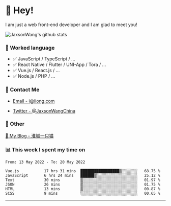 # 👋 Hey!

I am just a web front-end developer and I am glad to meet you!

![JaxsonWang's github stats](https://github-readme-stats.vercel.app/api?username=JaxsonWang&&show_icons=true&&title_color=1abc9c&&icon_color=1abc9c)


### 📝 Worked language

- ✅ JavaScript / TypeScript / ...
- ✅ React Native / Flutter / UNI-App / Tora / ...
- ✅ Vue.js / React.js / ...
- ✅ Node.js / PHP / ...

### 📮 Contact Me

- [Email - i@iiong.com](mailto:i@iiong.com)

- [Twitter - @JaxsonWangChina](https://twitter.com/JaxsonWangChina)

### 🤪 Other

[📌 My Blog - 淮城一只猫](https://iiong.com)

### 📊 This week I spent my time on

<!--START_SECTION:waka-->

```text
From: 13 May 2022 - To: 20 May 2022

Vue.js           17 hrs 31 mins  █████████████████▒░░░░░░░   68.75 %
JavaScript       6 hrs 24 mins   ██████▒░░░░░░░░░░░░░░░░░░   25.12 %
Text             30 mins         ▒░░░░░░░░░░░░░░░░░░░░░░░░   01.97 %
JSON             26 mins         ▒░░░░░░░░░░░░░░░░░░░░░░░░   01.75 %
HTML             13 mins         ▒░░░░░░░░░░░░░░░░░░░░░░░░   00.87 %
SCSS             9 mins          ░░░░░░░░░░░░░░░░░░░░░░░░░   00.65 %
```

<!--END_SECTION:waka-->

---
